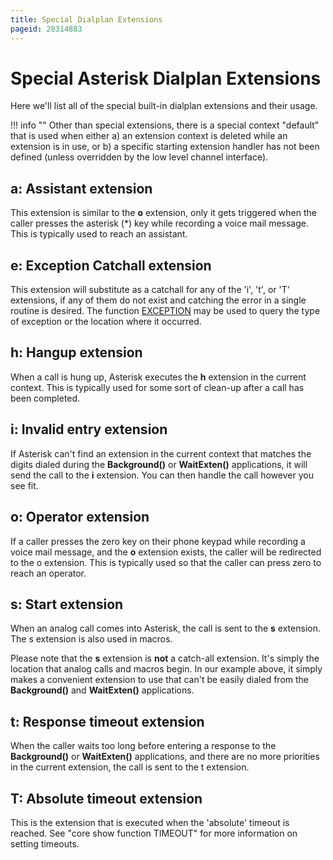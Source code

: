 ```yaml
---
title: Special Dialplan Extensions
pageid: 28314883
---
```


Special Asterisk Dialplan Extensions
====================================

Here we'll list all of the special built-in dialplan extensions and their usage.




!!! info ""
    Other than special extensions, there is a special context "default" that is used when either a) an extension context is deleted while an extension is in use, or b) a specific starting extension handler has not been defined (unless overridden by the low level channel interface).

      
[//]: # (end-info)



a: Assistant extension
----------------------

This extension is similar to the **o** extension, only it gets triggered when the caller presses the asterisk (\*) key while recording a voice mail message. This is typically used to reach an assistant.

e: Exception Catchall extension
-------------------------------

This extension will substitute as a catchall for any of the 'i', 't', or 'T' extensions, if any of them do not exist and catching the error in a single routine is desired. The function [EXCEPTION](/Asterisk-13-Function_EXCEPTION) may be used to query the type of exception or the location where it occurred.

h: Hangup extension
-------------------

When a call is hung up, Asterisk executes the **h** extension in the current context. This is typically used for some sort of clean-up after a call has been completed.

i: Invalid entry extension
--------------------------

If Asterisk can't find an extension in the current context that matches the digits dialed during the **Background()** or **WaitExten()** applications, it will send the call to the **i** extension. You can then handle the call however you see fit.

o: Operator extension
---------------------

If a caller presses the zero key on their phone keypad while recording a voice mail message, and the **o** extension exists, the caller will be redirected to the o extension. This is typically used so that the caller can press zero to reach an operator.

s: Start extension
------------------

When an analog call comes into Asterisk, the call is sent to the **s** extension. The s extension is also used in macros.

Please note that the **s** extension is **not** a catch-all extension. It's simply the location that analog calls and macros begin. In our example above, it simply makes a convenient extension to use that can't be easily dialed from the **Background()** and **WaitExten()** applications.

t: Response timeout extension
-----------------------------

When the caller waits too long before entering a response to the **Background()** or **WaitExten()** applications, and there are no more priorities in the current extension, the call is sent to the t extension.

T: Absolute timeout extension
-----------------------------

This is the extension that is executed when the 'absolute' timeout is reached. See "core show function TIMEOUT" for more information on setting timeouts.



